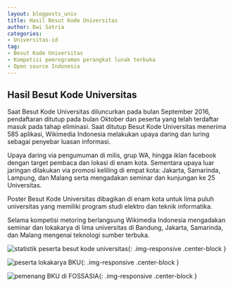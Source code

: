 ```yaml
---
layout: blogposts_univ
title: Hasil Besut Kode Universitas
author: Dwi Satria
categories:
- Universitas-id
tag:
- Besut Kode Universitas
- Kompetisi pemrograman perangkat lunak terbuka
- Open source Indonesia
---
```


## Hasil Besut Kode Universitas

Saat Besut Kode Universitas diluncurkan pada bulan September 2016, pendaftaran ditutup pada bulan Oktober dan peserta yang telah terdaftar masuk pada tahap eliminasi. 
Saat ditutup Besut Kode Universitas menerima 585 aplikasi, Wikimedia Indonesia melakukan upaya daring dan luring sebagai penyebar luasan informasi. 

Upaya daring via pengumuman di milis, grup WA, hingga iklan facebook dengan target pembaca dan lokasi di enam kota. Sementara upaya luar jaringan dilakukan via promosi keliling di empat kota: Jakarta, Samarinda, Lampung, dan Malang serta mengadakan seminar dan kunjungan ke 25 Universitas. 

Poster Besut Kode Universitas dibagikan di enam kota untuk lima puluh universitas yang memiliki program studi elektro dan teknik informatika. 

Selama kompetisi metoring berlangsung Wikimedia Indonesia mengadakan seminar dan lokakarya di lima universitas di Bandung, Jakarta, Samarinda, dan Malang mengenai teknologi sumber terbuka.

![statistik peserta besut kode universitas](http://besutkode.org/assets/img/piechartBKU.jpg "piechart BKU"){: .img-responsive .center-block } 

![peserta lokakarya BKU](http://besutkode.org/assets/img/lokakaryaBKU.jpg "peserta lokakarya BKU"){: .img-responsive .center-block } 

![pemenang BKU di FOSSASIA](http://besutkode.org/assets/img/semua.JPG "pemenang BKU di Fossasia"){: .img-responsive .center-block } 
